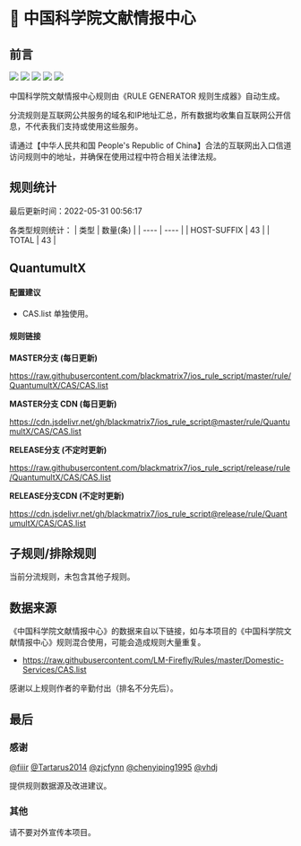 # 🧸 中国科学院文献情报中心

## 前言

![](https://shields.io/badge/-移除重复规则-ff69b4) ![](https://shields.io/badge/-DOMAIN与DOMAIN--SUFFIX合并-green) ![](https://shields.io/badge/-DOMAIN--SUFFIX间合并-critical) ![](https://shields.io/badge/-DOMAIN--SUFFIX与DOMAIN--KEYWORD合并-blue) ![](https://shields.io/badge/-IP--CIDR(6)合并-blueviolet) 

中国科学院文献情报中心规则由《RULE GENERATOR 规则生成器》自动生成。

分流规则是互联网公共服务的域名和IP地址汇总，所有数据均收集自互联网公开信息，不代表我们支持或使用这些服务。

请通过【中华人民共和国 People's Republic of China】合法的互联网出入口信道访问规则中的地址，并确保在使用过程中符合相关法律法规。

## 规则统计

最后更新时间：2022-05-31 00:56:17

各类型规则统计：
| 类型 | 数量(条)  | 
| ---- | ----  |
| HOST-SUFFIX | 43  | 
| TOTAL | 43  | 


## QuantumultX 

#### 配置建议
- CAS.list 单独使用。

#### 规则链接
**MASTER分支 (每日更新)**

https://raw.githubusercontent.com/blackmatrix7/ios_rule_script/master/rule/QuantumultX/CAS/CAS.list

**MASTER分支 CDN (每日更新)**

https://cdn.jsdelivr.net/gh/blackmatrix7/ios_rule_script@master/rule/QuantumultX/CAS/CAS.list

**RELEASE分支 (不定时更新)**

https://raw.githubusercontent.com/blackmatrix7/ios_rule_script/release/rule/QuantumultX/CAS/CAS.list

**RELEASE分支CDN (不定时更新)**

https://cdn.jsdelivr.net/gh/blackmatrix7/ios_rule_script@release/rule/QuantumultX/CAS/CAS.list

## 子规则/排除规则


当前分流规则，未包含其他子规则。

## 数据来源

《中国科学院文献情报中心》的数据来自以下链接，如与本项目的《中国科学院文献情报中心》规则混合使用，可能会造成规则大量重复。

- https://raw.githubusercontent.com/LM-Firefly/Rules/master/Domestic-Services/CAS.list


感谢以上规则作者的辛勤付出（排名不分先后）。

## 最后

### 感谢

[@fiiir](https://github.com/fiiir) [@Tartarus2014](https://github.com/Tartarus2014) [@zjcfynn](https://github.com/zjcfynn) [@chenyiping1995](https://github.com/chenyiping1995) [@vhdj](https://github.com/vhdj)

提供规则数据源及改进建议。

### 其他

请不要对外宣传本项目。
